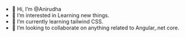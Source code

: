 - 👋 Hi, I’m @Anirudha 
- 👀 I’m interested in Learning new things.
- 🌱 I’m currently learning tailwind CSS.
- 💞️ I’m looking to collaborate on anything related to Angular,.net core.



